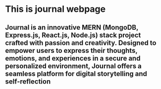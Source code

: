 # This is journal webpage 
 
## Journal is an innovative MERN (MongoDB, Express.js, React.js, Node.js) stack project crafted with passion and creativity. Designed to empower users to express their thoughts, emotions, and experiences in a secure and personalized environment, Journal offers a seamless platform for digital storytelling and self-reflection
